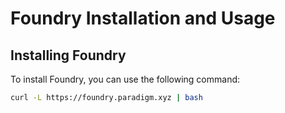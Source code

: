 

# Foundry Installation and Usage

## Installing Foundry

To install Foundry, you can use the following command:

```bash
curl -L https://foundry.paradigm.xyz | bash
